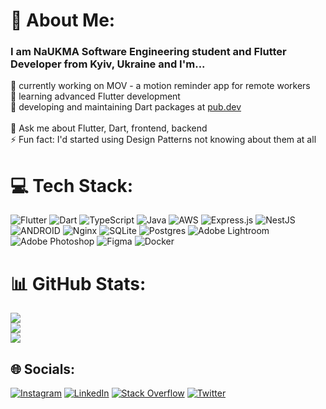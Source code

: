 # 💫 About Me:
### I am NaUKMA Software Engineering student and Flutter Developer from Kyiv, Ukraine and I'm...<br>
🔭 currently working on MOV - a motion reminder app for remote workers<br>
🌱 learning advanced Flutter development<br>
💙 developing and maintaining Dart packages at [pub.dev](https://pub.dev/publishers/mitryp.com.ua)<br><br>
💬 Ask me about Flutter, Dart, frontend, backend<br>
⚡ Fun fact: I'd started using Design Patterns not knowing about them at all


# 💻 Tech Stack:
![Flutter](https://img.shields.io/badge/Flutter-%2302569B.svg?style=flat&logo=Flutter&logoColor=white) ![Dart](https://img.shields.io/badge/dart-%230175C2.svg?style=flat&logo=dart&logoColor=white) ![TypeScript](https://img.shields.io/badge/typescript-%23007ACC.svg?style=flat&logo=typescript&logoColor=white) ![Java](https://img.shields.io/badge/java-%23ED8B00.svg?style=flat&logo=java&logoColor=white) ![AWS](https://img.shields.io/badge/AWS-%23FF9900.svg?style=flat&logo=amazon-aws&logoColor=white) ![Express.js](https://img.shields.io/badge/express.js-%23404d59.svg?style=flat&logo=express&logoColor=%2361DAFB) ![NestJS](https://img.shields.io/badge/nestjs-%23E0234E.svg?style=flat&logo=nestjs&logoColor=white) ![ANDROID](https://img.shields.io/badge/android-%2320232a.svg?style=flat&logo=android&logoColor=%a4c639) ![Nginx](https://img.shields.io/badge/nginx-%23009639.svg?style=flat&logo=nginx&logoColor=white) ![SQLite](https://img.shields.io/badge/sqlite-%2307405e.svg?style=flat&logo=sqlite&logoColor=white) ![Postgres](https://img.shields.io/badge/postgres-%23316192.svg?style=flat&logo=postgresql&logoColor=white) ![Adobe Lightroom](https://img.shields.io/badge/Adobe%20Lightroom-31A8FF.svg?style=flat&logo=Adobe%20Lightroom&logoColor=white) ![Adobe Photoshop](https://img.shields.io/badge/adobephotoshop-%2331A8FF.svg?style=flat&logo=adobephotoshop&logoColor=white) 	![Figma](https://img.shields.io/badge/figma-%23F24E1E.svg?style=flat&logo=figma&logoColor=white) ![Docker](https://img.shields.io/badge/docker-%230db7ed.svg?style=flat&logo=docker&logoColor=white)
# 📊 GitHub Stats:
![](https://github-readme-stats.vercel.app/api?username=mitryp&theme=dark&hide_border=false&include_all_commits=true&count_private=true)<br/>
![](https://github-readme-streak-stats.herokuapp.com/?user=mitryp&theme=dark&hide_border=false)<br/>
![](https://github-readme-stats.vercel.app/api/top-langs/?username=mitryp&theme=dark&hide_border=false&include_all_commits=true&count_private=true&layout=compact)

## 🌐 Socials:
[![Instagram](https://img.shields.io/badge/Instagram-%23E4405F.svg?logo=Instagram&logoColor=white)](https://instagram.com/mitrypk) [![LinkedIn](https://img.shields.io/badge/LinkedIn-%230077B5.svg?logo=linkedin&logoColor=white)](https://linkedin.com/in/mitryp) [![Stack Overflow](https://img.shields.io/badge/-Stackoverflow-FE7A16?logo=stack-overflow&logoColor=white)](https://stackoverflow.com/users/19693628) [![Twitter](https://img.shields.io/badge/Twitter-%231DA1F2.svg?logo=Twitter&logoColor=white)](https://twitter.com/mitrypk) 


<!-- Proudly created with GPRM ( https://gprm.itsvg.in ) -->

<!--
Hi there, my name is Dmytro. I'm from Ukrane and I'm a Software Engineering student at the National University of Kyiv-Mohyla Academy. 
Photography, music and learning natural languages are also among my interests.

Currently, I'm practicing Dart 🔥 in pair with Flutter and Angel Server Framework and working on my own projects, while maintaining some [open-source Dart libraries](https://pub.dev/publishers/mitryp.com.ua). The source code of most of my projects can be found here, on my GitHub.

In my free time, I'm working on the tutorial video series about Design Patterns in the Ukrainian language.

Here you can take a look on my older packages on Python: [PyPi](https://pypi.org/user/MitryP/).

Finally, here you can find my implementations of some algorithms from Algs4 Princeton University course in Java: [Matrix Percolation](https://github.com/mitryp/Algs4MatrixPercolation), [Pattern Matching](https://github.com/mitryp/Algs4PatternMatching), [Collision System](https://github.com/mitryp/Algs4CollisionSystem).

![Top Langs](https://github-readme-stats.vercel.app/api/top-langs/?username=mitryp&layout=compact&theme=dark&custom_title=My%20Most%20Used%20Languages&hide=c%2B%2B,html,css,cmake)
-->
